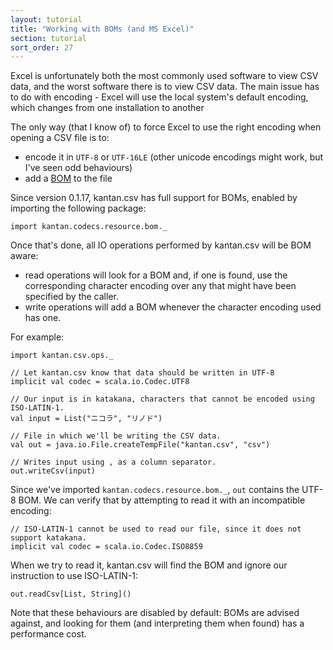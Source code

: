```yaml
---
layout: tutorial
title: "Working with BOMs (and MS Excel)"
section: tutorial
sort_order: 27
---
```

Excel is unfortunately both the most commonly used software to view CSV data, and the worst software there is to view
CSV data. The main issue has to do with encoding - Excel will use the local system's default encoding, which changes
from one installation to another

The only way (that I know of) to force Excel to use the right encoding when opening a CSV file is to:

* encode it in `UTF-8` or `UTF-16LE` (other unicode encodings might work, but I've seen odd behaviours)
* add a [BOM](https://en.wikipedia.org/wiki/Byte_order_mark) to the file

Since version 0.1.17, kantan.csv has full support for BOMs, enabled by importing the following package:

```tut:silent
import kantan.codecs.resource.bom._
```

Once that's done, all IO operations performed by kantan.csv will be BOM aware:

* read operations will look for a BOM and, if one is found, use the corresponding character encoding over any that might
  have been specified by the caller.
* write operations will add a BOM whenever the character encoding used has one.

For example:

```tut:silent
import kantan.csv.ops._

// Let kantan.csv know that data should be written in UTF-8
implicit val codec = scala.io.Codec.UTF8

// Our input is in katakana, characters that cannot be encoded using ISO-LATIN-1.
val input = List("ニコラ", "リノド")

// File in which we'll be writing the CSV data.
val out = java.io.File.createTempFile("kantan.csv", "csv")

// Writes input using , as a column separator.
out.writeCsv(input)
```

Since we've imported `kantan.codecs.resource.bom._`, `out` contains the UTF-8 BOM. We can verify that by attempting
to read it with an incompatible encoding:

```tut:silent
// ISO-LATIN-1 cannot be used to read our file, since it does not support katakana.
implicit val codec = scala.io.Codec.ISO8859
```

When we try to read it, kantan.csv will find the BOM and ignore our instruction to use ISO-LATIN-1:

```tut
out.readCsv[List, String]()
```

Note that these behaviours are disabled by default: BOMs are advised against, and looking for them (and interpreting them
when found) has a performance cost.
